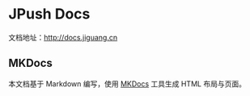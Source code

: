JPush Docs
==========

文档地址：http://docs.jiguang.cn

## MKDocs
本文档基于 Markdown 编写，使用 [MKDocs](https://github.com/tomchristie/mkdocs) 工具生成 HTML 布局与页面。

